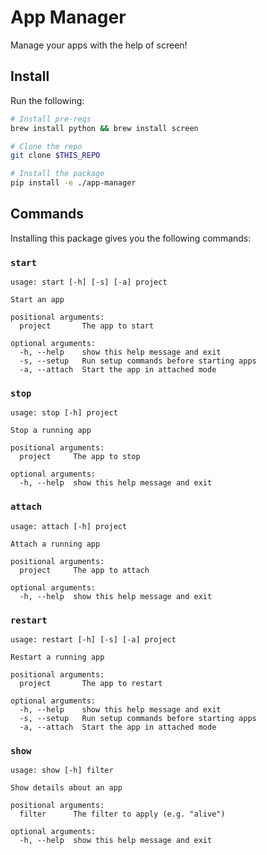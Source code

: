 # App Manager
Manage your apps with the help of screen!

## Install
Run the following:
```bash
# Install pre-reqs
brew install python && brew install screen

# Clone the repo
git clone $THIS_REPO

# Install the package
pip install -e ./app-manager
```

## Commands
Installing this package gives you the following commands:

### `start`
```
usage: start [-h] [-s] [-a] project

Start an app

positional arguments:
  project       The app to start

optional arguments:
  -h, --help    show this help message and exit
  -s, --setup   Run setup commands before starting apps
  -a, --attach  Start the app in attached mode
```


### `stop`
```
usage: stop [-h] project

Stop a running app

positional arguments:
  project     The app to stop

optional arguments:
  -h, --help  show this help message and exit
```


### `attach`
```
usage: attach [-h] project

Attach a running app

positional arguments:
  project     The app to attach

optional arguments:
  -h, --help  show this help message and exit
```


### `restart`
```
usage: restart [-h] [-s] [-a] project

Restart a running app

positional arguments:
  project       The app to restart

optional arguments:
  -h, --help    show this help message and exit
  -s, --setup   Run setup commands before starting apps
  -a, --attach  Start the app in attached mode
```


### `show`
```
usage: show [-h] filter

Show details about an app

positional arguments:
  filter      The filter to apply (e.g. "alive")

optional arguments:
  -h, --help  show this help message and exit
```
